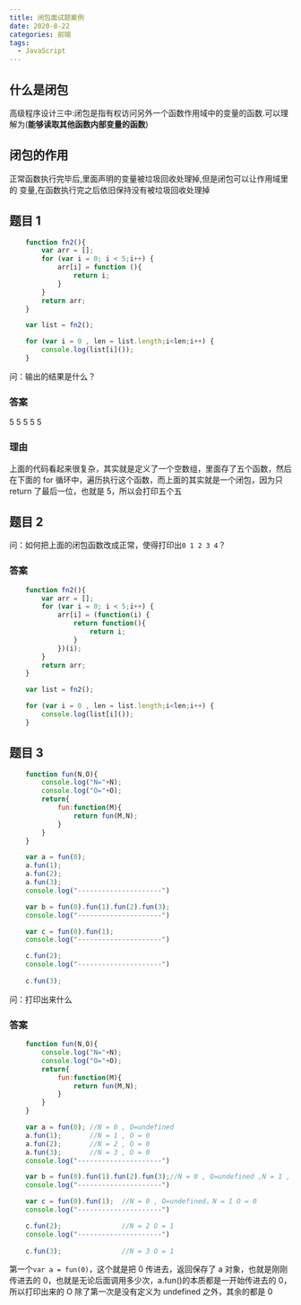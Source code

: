 ```yaml
---
title: 闭包面试题案例
date: 2020-8-22
categories: 前端
tags:
  - JavaScript
---
```


## 什么是闭包

高级程序设计三中:闭包是指有权访问另外一个函数作用域中的变量的函数.可以理解为(**能够读取其他函数内部变量的函数**)

## 闭包的作用 

正常函数执行完毕后,里面声明的变量被垃圾回收处理掉,但是闭包可以让作用域里的 变量,在函数执行完之后依旧保持没有被垃圾回收处理掉

## 题目 1

```JavaScript
    function fn2(){
        var arr = [];
        for (var i = 0; i < 5;i++) {
            arr[i] = function (){
                return i;
            }
        }
        return arr;
    }

    var list = fn2();

    for (var i = 0 , len = list.length;i<len;i++) {
        console.log(list[i]());
    }
```

问：输出的结果是什么？

### 答案

5 5 5 5 5 

### 理由

上面的代码看起来很复杂，其实就是定义了一个空数组，里面存了五个函数，然后在下面的 for 循环中，遍历执行这个函数，而上面的其实就是一个闭包，因为只 return 了最后一位，也就是 5，所以会打印五个五

## 题目 2

问：如何把上面的闭包函数改成正常，使得打印出`0 1 2 3 4`？

### 答案

```JavaScript
	function fn2(){
        var arr = [];
        for (var i = 0; i < 5;i++) {
            arr[i] = (function(i) {
                return function(){
                    return i;
                }
            })(i);
        }
        return arr;
    }

    var list = fn2();

    for (var i = 0 , len = list.length;i<len;i++) {
        console.log(list[i]());
    }
```

## 题目 3

```JavaScript
    function fun(N,O){
        console.log("N="+N);
        console.log("O="+O);
        return{
            fun:function(M){
                return fun(M,N);
            }
        }
    }

    var a = fun(0);
    a.fun(1);
    a.fun(2);
    a.fun(3);
    console.log("---------------------")

    var b = fun(0).fun(1).fun(2).fun(3);
    console.log("---------------------")

    var c = fun(0).fun(1);
    console.log("---------------------")

    c.fun(2);
    console.log("---------------------")
    
    c.fun(3);
```

问：打印出来什么

### 答案

```JavaScript
    function fun(N,O){
        console.log("N="+N);
        console.log("O="+O);
        return{
            fun:function(M){
                return fun(M,N);
            }
        }
    }

    var a = fun(0);	//N = 0 , O=undefined
    a.fun(1);		//N = 1 , O = 0
    a.fun(2);		//N = 2 , O = 0
    a.fun(3);		//N = 3 , O = 0
    console.log("---------------------")

    var b = fun(0).fun(1).fun(2).fun(3);//N = 0 , O=undefined ,N = 1 , O = 0,N = 2 , O = 1，N = 3 , O = 2
    console.log("---------------------")

    var c = fun(0).fun(1);	//N = 0 , O=undefined，N = 1 O = 0 
    console.log("---------------------")

    c.fun(2);				//N = 2 O = 1
    console.log("---------------------")
    
    c.fun(3);				//N = 3 O = 1
```

第一个`var a = fun(0)`，这个就是把 0 传进去，返回保存了 a 对象，也就是刚刚传进去的 0，也就是无论后面调用多少次，a.fun()的本质都是一开始传进去的 0，所以打印出来的 O 除了第一次是没有定义为 undefined 之外，其余的都是 0

